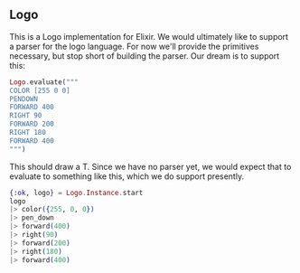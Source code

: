 ## Logo

This is a Logo implementation for Elixir.  We would ultimately like to support
a parser for the logo language.  For now we'll provide the primitives necessary,
but stop short of building the parser.  Our dream is to support this:

```elixir
Logo.evaluate("""
COLOR [255 0 0]
PENDOWN
FORWARD 400
RIGHT 90
FORWARD 200
RIGHT 180
FORWARD 400
""")
```

This should draw a T.  Since we have no parser yet, we would expect that to
evaluate to something like this, which we do support presently.

```elixir
{:ok, logo} = Logo.Instance.start
logo
|> color({255, 0, 0})
|> pen_down
|> forward(400)
|> right(90)
|> forward(200)
|> right(180)
|> forward(400)
```

